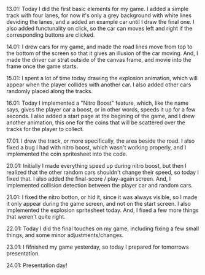 13.01: 
Today I did the first basic elements for my game. I added a simple track with four lanes, for now it's only a grey background with white lines deviding the lanes, and a added an example car until I draw the final one. I also added functunality on click, so the car can moves left and right if the corresponding buttons are clicked.

14.01:
I drew cars for my game, and made the road lines move from top to the bottom of the screen so that it gives an illusion of the car moving. And, I made the driver car strat outside of the canvas frame, and movie into the frame once the game starts.

15.01:
I spent a lot of time today drawing the explosion animation, which will appear when the player collides with another car. I also added other cars randomly placed along the tracks.

16.01:
Today I implemented a "Nitro Boost" feature, which, like the name says, gives the player car a boost, or in other words, speeds it up for a few seconds. I also added a start page at the begining of the game, and I drew another animation, this one for the coins that will be scattered over the tracks for the player to collect.

17.01:
I drew the track, or more specifically, the area beside the road. I also fixed a bug I had with nitro boost, which wasn't working properly, and I implemented the coin spritesheet into the code.

20.01:
Initially I made everything speed up during nitro boost, but then I realized that the other random cars shouldn't change their speed, so today I fixed that. I also added the final-score / play-again screen. And, I implemented collision detection between the player car and random cars.

21.01:
I fixed the nitro botton, or hid it, since it was always visible, so I made it only appear during the game screen, and not on the start screen. I also implemented the explosion spritesheet today. And, I fixed a few more things that weren't quite right.

22.01:
Today I did the final touches on my game, including fixing a few small things, and some minor adjustments/changes.

23.01: 
I fifnished my game yesterday, so today I prepared for tomorrows presentation.

24.01:
Presentation day!
